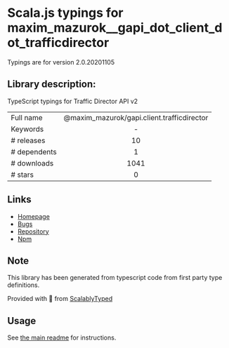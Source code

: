 
# Scala.js typings for maxim_mazurok__gapi_dot_client_dot_trafficdirector

Typings are for version 2.0.20201105

## Library description:
TypeScript typings for Traffic Director API v2

|                    |                 |
| ------------------ | :-------------: |
| Full name          | @maxim_mazurok/gapi.client.trafficdirector |
| Keywords           | - |
| # releases         | 10 |
| # dependents       | 1 |
| # downloads        | 1041 |
| # stars            | 0 |

## Links
- [Homepage](https://github.com/Maxim-Mazurok/google-api-typings-generator#readme)
- [Bugs](https://github.com/Maxim-Mazurok/google-api-typings-generator/issues)
- [Repository](https://github.com/Maxim-Mazurok/google-api-typings-generator)
- [Npm](https://www.npmjs.com/package/%40maxim_mazurok%2Fgapi.client.trafficdirector)
    


## Note
This library has been generated from typescript code from first party type definitions.

Provided with :purple_heart: from [ScalablyTyped](https://github.com/oyvindberg/ScalablyTyped)

## Usage
See [the main readme](../../readme.md) for instructions.


